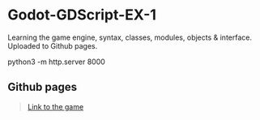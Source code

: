 # Godot-GDScript-EX-1
Learning the game engine, syntax, classes, modules, objects &amp; interface. Uploaded to Github pages.

python3 -m http.server 8000

## Github pages

> [Link to the game](https://adel-cabrera.github.io/Godot-GDScript-EX-1/ "Link to the game")
